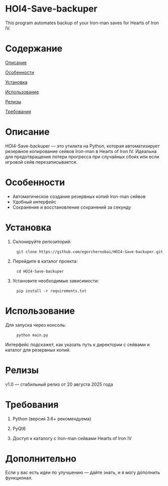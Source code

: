 # HOI4-Save-backuper

This program automates backup of your Iron-man saves for Hearts of Iron IV. 

# Содержание

[Описание](#Описание) 

[Особенности](#Особенности) 

[Установка](#Установка) 

[Использование](#Использование) 

[Релизы](#Релизы) 

[Требования](#Требования) 

# Описание

HOI4-Save-backuper — это утилита на Python, которая автоматизирует резервное копирование сейвов Iron-man в Hearts of Iron IV. Идеальна для предотвращения потери прогресса при случайных сбоях или если игровой сейв перезаписывается. 

# Особенности

* Автоматическое создание резервных копий Iron-man сейвов
* Удобный интерфейc
* Сохранение и восстановление сохранений за секунду

# Установка

1. Склонируйте репозиторий:

&emsp; &emsp; `git clone https://github.com/egorchernobai/HOI4-Save-backuper.git`


2. Перейдите в каталог проекта:

&emsp; &emsp; `cd HOI4-Save-backuper`


3. Установите необходимые зависимости:

&emsp; &emsp; `pip install -r requirements.txt`


# Использование

Для запуска через консоль:

&emsp; &emsp; `python main.py`

Интерфейс подскажет, как указать путь к директории с сейвами и каталог для резервных копий.

# Релизы

v1.0 — стабильный релиз от 20 августа 2025 года 

# Требования

1. Python (версия 3.6+ рекомендуема)

2. PyQt6

3. Доступ к каталогу с Iron-man сейвами Hearts of Iron IV

# Дополнительно

Если у вас есть идеи по улучшению — дайте знать, и я могу дополнить функционал.
